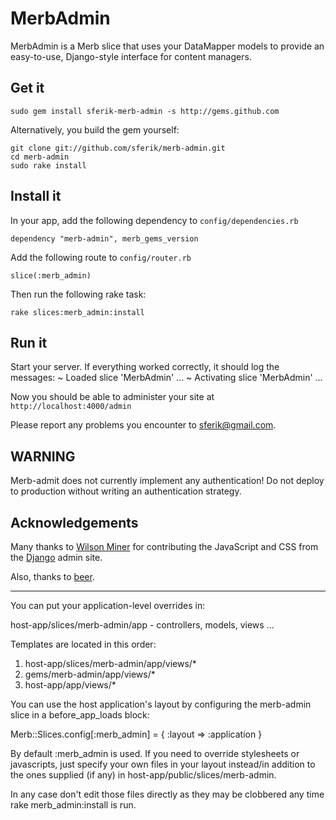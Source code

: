 # MerbAdmin

MerbAdmin is a Merb slice that uses your DataMapper models to provide an easy-to-use, Django-style interface for content managers.

## Get it

    sudo gem install sferik-merb-admin -s http://gems.github.com

Alternatively, you build the gem yourself:

    git clone git://github.com/sferik/merb-admin.git
    cd merb-admin
    sudo rake install

## Install it

In your app, add the following dependency to `config/dependencies.rb`

    dependency "merb-admin", merb_gems_version

Add the following route to `config/router.rb`

    slice(:merb_admin)

Then run the following rake task:

    rake slices:merb_admin:install

## Run it

Start your server.  If everything worked correctly, it should log the messages:
    ~ Loaded slice 'MerbAdmin' ...
    ~ Activating slice 'MerbAdmin' ...

Now you should be able to administer your site at `http://localhost:4000/admin`

Please report any problems you encounter to <sferik@gmail.com>.

## WARNING

Merb-admit does not currently implement any authentication! Do not deploy to production without writing an authentication strategy.

## Acknowledgements

Many thanks to [Wilson Miner](http://www.wilsonminer.com/) for contributing the JavaScript and CSS from the [Django](http://www.djangoproject.com/) admin site.

Also, thanks to [beer](http://www.anchorbrewing.com/).

------------------------------------------------------------------------------

You can put your application-level overrides in:

host-app/slices/merb-admin/app - controllers, models, views ...

Templates are located in this order:

1. host-app/slices/merb-admin/app/views/*
2. gems/merb-admin/app/views/*
3. host-app/app/views/*

You can use the host application's layout by configuring the
merb-admin slice in a before_app_loads block:

Merb::Slices.config[:merb_admin] = { :layout => :application }

By default :merb_admin is used. If you need to override
stylesheets or javascripts, just specify your own files in your layout
instead/in addition to the ones supplied (if any) in 
host-app/public/slices/merb-admin.

In any case don't edit those files directly as they may be clobbered any time
rake merb_admin:install is run.
